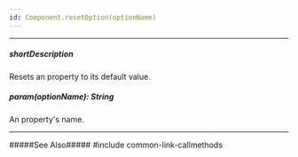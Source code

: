 ```yaml
---
id: Component.resetOption(optionName)
---
```

---
##### shortDescription
Resets an property to its default value.

##### param(optionName): String
An property's name.

---
#####See Also#####
#include common-link-callmethods